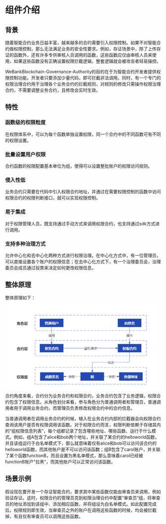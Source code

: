 # 组件介绍


## 背景

随着智能合约业务日益丰富，越来越多的合约需要引入权限控制。如果不对智能合约做权限控制，那么无法满足业务的安全性要求。例如，存证场景中，除了上传存证的函数外，还有许多专供审核人员调用的函数，这些函数应仅由审核人员来使用，如果这些函数没有正确设置权限拦截逻辑，整套逻辑就会被攻击者轻易操控。

WeBankBlockchain-Governance-Authority的目的在于为智能合约开发者提供权限控制功能。开发者只要添加少量代码，即可拦截非法调用。同时，有一个专门的权限治理合约用于治理各个业务合约的拦截规则，对规则的修改只需操作权限治理合约，不需要调整业务合约，且修改会实时生效。

## 特性
### 函数级的权限粒度
在权限体系中，可以为每个函数单独设置权限，同一个合约中的不同函数可有不同的权限设置。
### 批量设置用户权限
合约函数的权限配置基本单位为组，使得可以设置整批账户的权限访问规则。
### 侵入性低
业务合约只需要在代码中引入权限合约地址，并通过在需要权限控制的函数中访问权限合约的权限判断接口，就可以实现权限控制。
### 易于集成
对于权限管理人员，既支持通过手动方式来调用权限合约，也支持通过sdk方式进行调用。
### 支持多种治理方式
允许中心化和去中心化两种方式进行权限治理。在中心化方式中，有一位管理员，可以直接设置各个账户的权限信息；在去中心化方式下，有一个治理委员会，治理委员会成员通过投票来决定如何更改权限信息。


## 整体原理
整体原理如下：
![](img/arch.png)
合约角度来看，合约分为业务合约和权限合约，业务合约包含了业务逻辑，权限合约包含了权限信息。从角色划分来看，参与角色分为普通调用者和管理员，普通调用者用于调用业务合约，而管理员负责修改权限合约中的合约信息。

当普通调用者在调用业务合约的时候，植入在业务合约内部的拦截器会向权限合约查询该用户是否有权限调用该函数。对于权限合约而言，权限判断依赖于存储其内的“组权限信息列表”，每个组都记录了包含哪些地址、哪些函数、运行于什么模式。例如，组A包含了alice和bob两个地址，并关联了某合约的helloworld函数，并且该组运行于白名单模式下，那么就意味着仅有alice和bob可以访问该合约的helloworld函数，而其他账户是不可以访问该函数；组B包含了carol账户，并关联了某个函数functionB，而且设置为黑名单模式，那么意味着carol已经被functionB账户"拉黑"，而其他账户可以正常访问该函数。

## 场景示例
假设现在要开发一个存证智能合约，要求其中某些函数仅能由审查员来调用，例如验证存证。这时，权限合约的管理员克到权限治理合约中配置“审查员”组，将审查员的地址添加到该组中、添加相应函数，并将组设为白名单模式。如此配置完成后，权限规则即生效，当审查员之外的账户在调用这些函数的时候，均会被拦截掉，有且仅有审查员可以调用这些函数。
